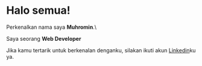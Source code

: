 # Halo semua! 

Perkenalkan nama saya **Muhromin**.\

Saya seorang **Web Developer**  

Jika kamu tertarik untuk berkenalan denganku, silakan ikuti akun [Linkedin](https://www.linkedin.com/in/muh-romin-183601282/)ku ya.


<!--
**romin10/romin10** is a ✨ _special_ ✨ repository because its `README.md` (this file) appears on your GitHub profile.

Here are some ideas to get you started:

- 🔭 I’m currently working on ...
- 🌱 I’m currently learning ...
- 👯 I’m looking to collaborate on ...
- 🤔 I’m looking for help with ...
- 💬 Ask me about ...
- 📫 How to reach me: ...
- 😄 Pronouns: ...
- ⚡ Fun fact: ...
-->
